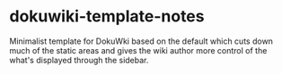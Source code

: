 # dokuwiki-template-notes
Minimalist template for DokuWki based on the default which cuts down much of the static areas and gives the wiki author more control of the what's displayed through the sidebar.
